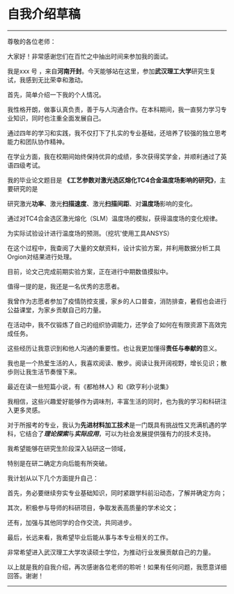 
# **自我介绍草稿**

---

尊敬的各位老师：

大家好！非常感谢您们在百忙之中抽出时间来参加我的面试。

我是xxx 号 ，来自**河南开封**。今天能够站在这里，参加**武汉理工大学**研究生复试，我感到无比荣幸和激动。

首先，简单介绍一下我的个人情况。

我性格开朗，做事认真负责，善于与人沟通合作。在本科期间，我一直努力学习专业知识，同时也注重全面发展自己。

通过四年的学习和实践，我不仅打下了扎实的专业基础，还培养了较强的独立思考能力和团队协作精神。

在学业方面，我在校期间始终保持优异的成绩，多次获得奖学金，并顺利通过了英语四级考试。

我的毕业论文题目是 **《工艺参数对激光选区熔化TC4合金温度场影响的研究》**，主要研究的是

研究激光**功率**、激光**扫描速度**、激光**扫描间距**、对**温度场**影响的变化。

通过对TC4合金选区激光熔化（SLM）温度场的模拟，获得温度场的变化规律。

为实际试验设计进行温度场的预测。（挖坑'使用工具ANSYS）

在这个过程中，我查阅了大量的文献资料，设计实验方案，并利用数据分析工具Orgion对结果进行处理。

目前，论文己完成前期实验方案，正在进行中期数值摸拟中。

值得一提的是，我还是一名优秀的志愿者。

我曾作为志愿者参加了疫情防控支援，家乡的人口普查，消防排查，暑假也会进行公益课堂，为家乡贡献自己的力量。

在活动中，我不仅锻炼了自己的组织协调能力，还学会了如何在有限资源下高效完成任务。

这些经历让我意识到和他人沟通的重要性。也让我更加懂得**责任与奉献的**意义。

我也是一个热爱生活的人，我喜欢阅读、散步。阅读让我开阔视野，增长见识；散歩则让我生活节奏慢下来。

最近在读一些短篇小说，有《都柏林人》和《欧亨利小说集》

我相信，这些兴趣爱好能够作为调味剂，丰富生活的同时，也为我的学习和科研注入更多灵感。

对于所报考的专业，我认为**先进材料加工技术**是一门既具有挑战性又充满机遇的学科，它结合了***理论探索***与***实际应用***，可以为社会发展提供强有力的技术支持。

我希望能够在研究生阶段深入钻研这一领域，

特别是在研二确定方向后能有所突破。

我计划从以下几个方面提升自己：

首先，务必要继续夯实专业基础知识，同时紧跟学科前沿动态，了解并确定方向；

其次，积极参与导师的科研项目，争取发表高质量的学术论文；

还有，加强与其他同学的合作交流，共同进步。

最后，长远来看，我希望毕业后能从事与本专业相关的工作。

非常希望进入武汉理工大学攻读硕士学位，为推动行业发展贡献自己的力量。

以上就是我的自我介绍，再次感谢各位老师的聆听！如果有任何问题，我愿意详细回答。谢谢！

---
